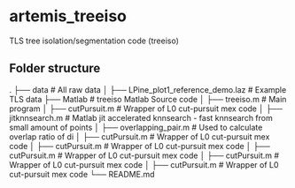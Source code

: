 # artemis_treeiso
TLS tree isolation/segmentation code (treeiso)

## Folder structure
.
    ├── data                                # All raw data
    │   ├── LPine_plot1_reference_demo.laz  # Example TLS data
    ├── Matlab                              # treeiso Matlab Source code 
    │   ├── treeiso.m                       # Main program
    │   ├── cutPursuit.m                    # Wrapper of L0 cut-pursuit mex code
    │   ├── jitknnsearch.m                  # Matlab jit accelerated knnsearch - fast knnsearch from small amount of points
    │   ├── overlapping_pair.m              # Used to calculate overlap ratio of di
    │   ├── cutPursuit.m                    # Wrapper of L0 cut-pursuit mex code
    │   ├── cutPursuit.m                    # Wrapper of L0 cut-pursuit mex code
    │   ├── cutPursuit.m                    # Wrapper of L0 cut-pursuit mex code
    │   ├── cutPursuit.m                    # Wrapper of L0 cut-pursuit mex code
    │   ├── cutPursuit.m                    # Wrapper of L0 cut-pursuit mex code
    └── README.md
